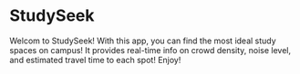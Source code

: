 # StudySeek
Welcom to StudySeek! With this app, you can find the most ideal study spaces on campus! It provides real-time info on crowd density, noise level, and estimated travel time to each spot! Enjoy!
